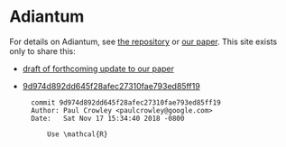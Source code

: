# Adiantum

For details on Adiantum, see [the repository](https://github.com/google/adiantum/)
or [our paper](https://eprint.iacr.org/2018/720). This site exists only to share this:

- [draft of forthcoming update to our paper](adiantum-draft.pdf)
- [9d974d892dd645f28afec27310fae793ed85ff19](https://github.com/google/adiantum/commit/9d974d892dd645f28afec27310fae793ed85ff19)

        commit 9d974d892dd645f28afec27310fae793ed85ff19
        Author: Paul Crowley <paulcrowley@google.com>
        Date:   Sat Nov 17 15:34:40 2018 -0800

            Use \mathcal{R}
